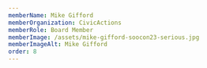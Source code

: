 ```yaml
---
memberName: Mike Gifford
memberOrganization: CivicActions
memberRole: Board Member
memberImage: /assets/mike-gifford-soocon23-serious.jpg
memberImageAlt: Mike Gifford
order: 8
---
```


